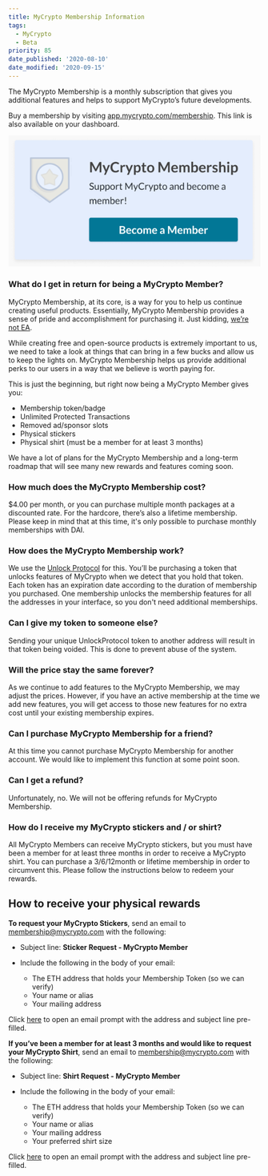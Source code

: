```yaml
---
title: MyCrypto Membership Information
tags:
  - MyCrypto
  - Beta
priority: 85
date_published: '2020-08-10'
date_modified: '2020-09-15'
---
```


The MyCrypto Membership is a monthly subscription that gives you additional features and helps to support MyCrypto’s future developments.

Buy a membership by visiting [app.mycrypto.com/membership](https://app.mycrypto.com/membership). This link is also available on your dashboard.

![Become member](../../assets/general-knowledge/about-mycrypto/membership-information/become-member-screen.png)

### What do I get in return for being a MyCrypto Member?

MyCrypto Membership, at its core, is a way for you to help us continue creating useful products. Essentially, MyCrypto Membership provides a sense of pride and accomplishment for purchasing it. Just kidding, [we’re not EA](https://www.reddit.com/r/StarWarsBattlefront/comments/7cff0b/seriously_i_paid_80_to_have_vader_locked/dppum98/). 

While creating free and open-source products is extremely important to us, we need to take a look at things that can bring in a few bucks and allow us to keep the lights on. MyCrypto Membership helps us provide additional perks to our users in a way that we believe is worth paying for.

This is just the beginning, but right now being a MyCrypto Member gives you:
* Membership token/badge
* Unlimited Protected Transactions
* Removed ad/sponsor slots
* Physical stickers
* Physical shirt (must be a member for at least 3 months)

We have a lot of plans for the MyCrypto Membership and a long-term roadmap that will see many new rewards and features coming soon.

### How much does the MyCrypto Membership cost?
$4.00 per month, or you can purchase multiple month packages at a discounted rate. For the hardcore, there’s also a lifetime membership. Please keep in mind that at this time, it's only possible to purchase monthly memberships with DAI.

### How does the MyCrypto Membership work?
We use the [Unlock Protocol](https://unlock-protocol.com/) for this. You’ll be purchasing a token that unlocks features of MyCrypto when we detect that you hold that token. Each token has an expiration date according to the duration of membership you purchased. One membership unlocks the membership features for all the addresses in your interface, so you don't need additional memberships.

### Can I give my token to someone else?
Sending your unique UnlockProtocol token to another address will result in that token being voided. This is done to prevent abuse of the system. 

### Will the price stay the same forever?
As we continue to add features to the MyCrypto Membership, we may adjust the prices. However, if you have an active membership at the time we add new features, you will get access to those new features for no extra cost until your existing membership expires.

### Can I purchase MyCrypto Membership for a friend?
At this time you cannot purchase MyCrypto Membership for another account. We would like to implement this function at some point soon.

### Can I get a refund?
Unfortunately, no. We will not be offering refunds for MyCrypto Membership.

### How do I receive my MyCrypto stickers and / or shirt?
All MyCrypto Members can receive MyCrypto stickers, but you must have been a member for at least three months in order to receive a MyCrypto shirt. You can purchase a 3/6/12month or lifetime membership in order to circumvent this. Please follow the instructions below to redeem your rewards.

## How to receive your physical rewards

**To request your MyCrypto Stickers**, send an email to [membership@mycrypto.com](mailto:membership@mycrypto.com) with the following:
* Subject line: **Sticker Request - MyCrypto Member**

* Include the following in the body of your email:
  * The ETH address that holds your Membership Token (so we can verify)
  * Your name or alias
  * Your mailing address

Click [here](mailto:members@mycrypto.com?subject=Sticker%20Request%20-%20MyCrypto%20Member) to open an email prompt with the address and subject line pre-filled.

**If you’ve been a member for at least 3 months and would like to request your MyCrypto Shirt**, send an email to [membership@mycrypto.com](mailto:membership@mycrypto.com) with the following:
* Subject line: **Shirt Request - MyCrypto Member** 

* Include the following in the body of your email:
  * The ETH address that holds your Membership Token (so we can verify)
  * Your name or alias
  * Your mailing address
  * Your preferred shirt size

Click [here](mailto:members@mycrypto.com?subject=Shirt%20Request%20-%20MyCrypto%20Member) to open an email prompt with the address and subject line pre-filled.

